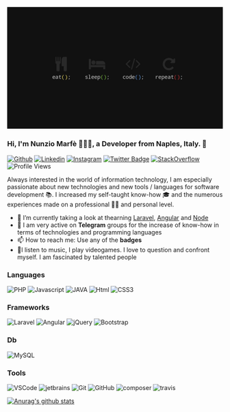 
<img src="https://github.com/Taoshan98/Taoshan98/blob/main/Header.jpg" alt="Taoshan98_header">

<!-- Your title -->
### Hi, I'm Nunzio Marfè 👋🏻‍💻, a Developer from Naples, Italy. 🚀

[![Github](https://img.shields.io/badge/-Github-000?style=flat&logo=Github&logoColor=white)](https://github.com/Taoshan98)
[![Linkedin](https://img.shields.io/badge/-LinkedIn-blue?style=flat&logo=Linkedin&logoColor=white)](https://www.linkedin.com/in/nunzio-marf%C3%A8-854b79129/)
[![Instagram](https://img.shields.io/badge/-Instagram-c13584?style=flat&labelColor=c13584&logo=instagram&logoColor=white)](https://www.instagram.com/taoshan98/)
[![Twitter Badge](https://img.shields.io/badge/-@taohan-00acee?style=flat&logo=Twitter&logoColor=white)](https://twitter.com/intent/follow?screen_name=MarfeNunzio "Follow on Twitter")
[![StackOverflow](https://img.shields.io/badge/-StackOverflow-f48024?style=flat&labelColor=f48024&logo=stackoverflow&logoColor=white)](https://stackoverflow.com/users/8567455/nunzio-marf%c3%a9)
![Profile Views](https://komarev.com/ghpvc/?username=Taoshan98&color=blue&style=flat)

Always interested in the world of information technology,
I am especially passionate about new technologies and
new tools / languages for software development 📚.
I increased my self-taught know-how 🎓 and the numerous
experiences made on a professional 👨‍💻 and personal level.

- 🌱 I’m currently taking a look at thearning [Laravel](https://laravel.com/), [Angular](https://angular.io/) and [Node](https://reactjs.org/)
- 🔭 I am very active on **Telegram** groups for the increase of know-how in terms of technologies and programming languages
- 📫 How to reach me: Use any of the **badges**
- 👾I listen to music, I play videogames. I love to question and confront myself. I am fascinated by talented people


### Languages

<p>
  <img alt="PHP" src="https://img.shields.io/badge/-PHP-4F5D95?style=flat-square&logo=php&logoColor=white" />
  <img alt="Javascript" src="https://img.shields.io/badge/-Javascript-F1E05A?style=flat-square&logo=javascript&logoColor=white" />
  <img alt="JAVA" src="https://img.shields.io/badge/-JAVA-FF3333?style=flat-square&logo=java&logoColor=white" />
  <img alt="Html" src="https://img.shields.io/badge/-HTML-E34C26?style=flat-square&logo=html5&logoColor=white" />
  <img alt="CSS3" src="https://img.shields.io/badge/-css-563D7C?style=flat-square&logo=css3&logoColor=white" />
</p>

### Frameworks
<p>
  <img alt="Laravel" src="https://img.shields.io/badge/-Larvel-F05340?style=flat-square&logo=laravel&logoColor=white" />
  <img alt="Angular" src="https://img.shields.io/badge/-Angular-FF0000?style=flat-square&logo=angular&logoColor=white" /> 
  <img alt="jQuery" src="https://img.shields.io/badge/-jQuery-78CFF5?style=flat-square&logo=jquery&logoColor=white" /> 
  <img alt="Bootstrap" src="https://img.shields.io/badge/-Bootstrap-563D7C?style=flat-square&logo=bootstrap" /> 
</p>

### Db
<p>
  <img alt="MySQL" src="https://img.shields.io/badge/-MySQL-4479A1?style=flat-square&logo=mysql&logoColor=white" />
</p>

### Tools
<p>
  <img alt="VSCode" src="https://img.shields.io/badge/-VS%20Code-007ACC?style=flat-square&logo=visual-studio-code&logoColor=white" />
  <img alt="jetbrains" src="https://img.shields.io/badge/-Jetbrains-5e2495?style=flat-square&logo=jetbrains&logoColor=white" />
  <img alt="Git" src="https://img.shields.io/badge/-Git-F05032?style=flat-square&logo=git&logoColor=white" />
  <img alt="GitHub" src="https://img.shields.io/badge/-GitHub-000000?style=flat-square&logo=github&logoColor=white" />
  <img alt="composer" src="https://img.shields.io/badge/-Composer-7A5D46?style=flat-square&logo=composer&logoColor=white" />
  <img alt="travis" src="https://img.shields.io/badge/-Travis CI-FAFBFC?style=flat-square&logo=travis&logoColor=white" />
</p>

[![Anurag's github stats](https://github-readme-stats.vercel.app/api?username=taoshan98&count_private=true&show_icons=true&theme=dark)](https://github.com/anuraghazra/github-readme-stats)

